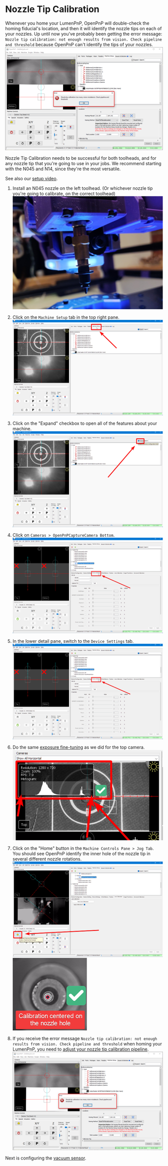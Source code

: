 # Nozzle Tip Calibration

Whenever you home your LumenPnP, OpenPnP will double-check the homing fiducial's location, and then it will identify the nozzle tips on each of your nozzles. Up until now you've probably been getting the error message: `Nozzle tip calibration: not enough results from vision. Check pipeline and threshold` because OpenPnP can't identify the tips of your nozzles.
![Nozzle Calibration Error](images/too-many-vision-redirects.png)

Nozzle Tip Calibration needs to be successful for both toolheads, and for any nozzle tip that you're going to use in your jobs. We recommend starting with the N045 and N14, since they're the most versatile.

See also our [setup video](https://youtube.com/watch?v=CSnczX6VJ7M&si=EnSIkaIECMiOmarE&t=1875).

1. Install an N045 nozzle on the left toolhead. (Or whichever nozzle tip you're going to calibrate, on the correct toolhead)
  ![Install the N045 nozzle](images/N045-nozzle-installed.png)

1. Click on the `Machine Setup` tab in the top right pane.
  ![Machine Setup Tab](images/Machine-Setup-Tab-3.png)

1. Click on the "Expand" checkbox to open all of the features about your machine.
  ![Expanding the Machine Config options](images/Expand-Checkbox-3.png)

1. Click on `Cameras > OpenPnPCaptureCamera Bottom`.
  ![Switching to the camera device settings](images/Bottom-camera-device-settings.png)

1. In the lower detail pane, switch to the `Device Settings` tab.
  ![Switching to the camera device settings](images/Bottom-camera-device-settings.png)

1. Do the same [exposure fine-tuning](../4-homing-fiducial/index.md#fine-tune-camera-exposure) as we did for the top camera.
  ![a good histogram](images/good-histogram.png)

1. Click on the "Home" button in the `Machine Controls Pane > Jog Tab`. You should see OpenPnP identify the inner hole of the nozzle tip in several different nozzle rotations.
  ![Home the machine](images/Connect-and-home.png)
  ![Calibration centered on nozzle hole](images/calibration-centered-on-nozzle-hole.png)

1. If you receive the error message `Nozzle tip calibration: not enough results from vision. Check pipeline and threshold` when homing your LumenPnP, you need to [adjust your nozzle tip calibration pipeline](../../vision-pipeline-adjustment/4-nozzle-calibration-pipeline.md).
![Cant't find nozzle tip](images/too-many-vision-redirects.png)

Next is configuring the [vacuum sensor](../10-vacuum-sensor/index.md).

